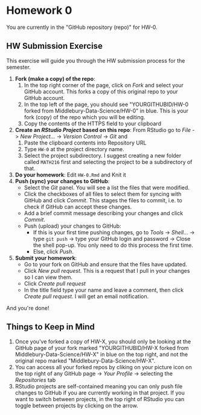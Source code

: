 # Homework 0

You are currently in the "GitHub repository (repo)" for HW-0.

## HW Submission Exercise

This exercise will guide you through the HW submission process for the semester. 

1. **Fork (make a copy) of the repo**:
    1. In the top right corner of the page, click on *Fork* and select your GitHub account. This forks a copy of this original repo to your GitHub account.
    1. In the top left of the page, you should see "YOURGITHUBID/HW-0 forked from Middlebury-Data-Science/HW-0" in blue. This is your fork (copy) of the repo which you will be editing.
    1. Copy the contents of the HTTPS field to your clipboard
1. **Create an *RStudio Project* based on this repo**: From RStudio go to *File* -> *New Project...* -> *Version Control* -> *Git* and 
    1. Paste the clipboard contents into Repository URL
    2. Type `HW-0` at the project directory name.
    3. Select the project subdirectory. I suggest creating a new folder called `MATH216` first and selecting the project to be a subdirectory of that.
1. **Do your homework**: Edit `HW-0.Rmd` and Knit it
1. **Push (sync) your changes to GitHub**:
    + Select the *Git* panel. You will see a list the files that were modified.
    + Click the checkboxes of all files to select them for syncing with GitHub and click *Commit*. This stages the files to commit, i.e. to check if GitHub can accept these changes.
    + Add a brief commit message describing your changes and click *Commit*.
    + Push (upload) your changes to GitHub:
        + If this is your first time pushing changes, go to *Tools* -> *Shell...* -> type `git push` -> type your GitHub login and password -> Close the shell pop-up.  You only need to do this process the first time.
        + Else, click *Push*.
1. **Submit your homework**:
    + Go to your fork on GitHub and ensure that the files have updated.
    + Click *New pull request*. This is a request that I pull in your changes so I can view them.
    + Click *Create pull request*
    + In the title field type your name and leave a comment, then click *Create pull request*. I will get an email notification.

And you're done!


## Things to Keep in Mind

1. Once you've forked a copy of HW-X, you should only be looking at the GitHub page of your fork marked "YOURGITHUBID/HW-X forked from Middlebury-Data-Science/HW-X" in blue on the top right, and not the original repo marked "Middlebury-Data-Science/HW-X".
1. You can access all your forked repos by cliking on your picture icon on the top right of any GitHub page -> *Your Profile* -> selecting the *Repositories* tab
1. RStudio projects are self-contained meaning you can only push file changes to GitHub if you are currently working in that project. If you want to switch between projects, in the top right of RStudio you can toggle between projects by clicking on the arrow. 


    
